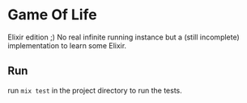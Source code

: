 # Game Of Life

Elixir edition ;)
No real infinite running instance but a (still incomplete) implementation to learn some Elixir. 

## Run

run `mix test` in the project directory to run the tests.
